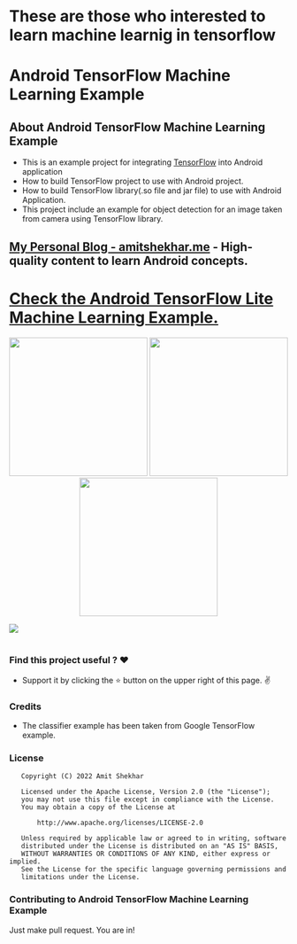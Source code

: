 # These are those who interested to learn machine learnig in tensorflow 
# Android TensorFlow Machine Learning Example

##  About Android TensorFlow Machine Learning Example
* This is an example project for integrating [TensorFlow](https://github.com/tensorflow/tensorflow) into Android application
* How to build TensorFlow project to use with Android project.
* How to build TensorFlow library(.so file and jar file) to use with Android Application.
* This project include an example for object detection for an image taken from camera using TensorFlow library.

## [My Personal Blog - amitshekhar.me](https://amitshekhar.me/blog) - High-quality content to learn Android concepts.

# [Check the Android TensorFlow Lite Machine Learning Example.](https://github.com/amitshekhariitbhu/Android-TensorFlow-Lite-Example)

<p align="center">
  <img src="https://raw.githubusercontent.com/amitshekhariitbhu/AndroidTensorFlowMachineLearningExample/master/assets/keyboard_example.png" width="250">
  <img src="https://raw.githubusercontent.com/amitshekhariitbhu/AndroidTensorFlowMachineLearningExample/master/assets/pen_example.png" width="250">
  <img src="https://raw.githubusercontent.com/amitshekhariitbhu/AndroidTensorFlowMachineLearningExample/master/assets/wallet_example.png" width="250">
</p>
<img src=https://raw.githubusercontent.com/amitshekhariitbhu/AndroidTensorFlowMachineLearningExample/master/assets/sample_combined.png >
<br>
<br>

### Find this project useful ? :heart:
* Support it by clicking the :star: button on the upper right of this page. :v:

### Credits
* The classifier example has been taken from Google TensorFlow example.

### License
```
   Copyright (C) 2022 Amit Shekhar

   Licensed under the Apache License, Version 2.0 (the "License");
   you may not use this file except in compliance with the License.
   You may obtain a copy of the License at

       http://www.apache.org/licenses/LICENSE-2.0

   Unless required by applicable law or agreed to in writing, software
   distributed under the License is distributed on an "AS IS" BASIS,
   WITHOUT WARRANTIES OR CONDITIONS OF ANY KIND, either express or implied.
   See the License for the specific language governing permissions and
   limitations under the License.
```

### Contributing to Android TensorFlow Machine Learning Example
Just make pull request. You are in!
